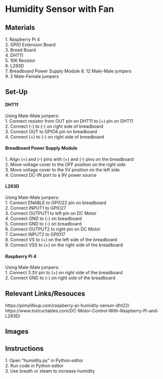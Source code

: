 # Humidity Sensor with Fan
<h2> Materials </h2>
1. Raspberry Pi 4 <br>
2. GPIO Extension Board <br>
3. Bread Board <br>
4. DHT11 <br>
5. 10K Resistor <br>
6. L293D <br>
7. Breadboard Power Supply Module
8. 12 Male-Male jumpers <br>
9. 2 Male-Female jumpers <br>

<h2>Set-Up</h2>
<h4>DHT11</h4>
Using Male-Male jumpers: <br>
1. Connect resistor from OUT pin on DHT11 to (+) pin on DHT11 <br>
2. Connect (-) to (-) on right side of breadboard <br>
3. Connect OUT to GPIO4 pin on breadboard <br>
4. Connect (+) to (-) on right side of breadboard <br>

<h4>Breadboard Power Supply Module</h4>
1. Align (+) and (-) pins with (+) and (-) pins on the breadboard <br>
2. Move voltage cover to the OFF position on the right side <br> 
3. Move voltage cover to the 5V position on the left side <br>
4. Connect DC-IN port to a 9V power source <br>

<h4>L293D</h4>
Using Male-Male jumpers: <br>
1. Connect ENABLE to GPIO22 pin on breadboard <br>
2. Connect INPUT1 to GPIO27 <br>
3. Connect OUTPUT1 to left pin on DC Motor <br>
4. Connect GND to (-) on breadboard <br>
5. Connect GND to (-) on breadboard <br>
6. Connect OUTPUT2 to right pin on DC Motor <br>
7. Connect INPUT2 to GPIO17 <br>
8. Connect VS to (+) on the left side of the breadboard <br>
9. Connect VSS to (+) on the right side of the breadboard <br>

<h4>Raspberry Pi 4</h4>
Using Male-Male jumpers: <br>
1. Connect 3.3V pin to (+) on right side of the breadboard <br>
2. Connect GND to (-) on right side of the breadboard <br>

<h2>Relevant Links/Resouces</h2>
https://pimylifeup.com/raspberry-pi-humidity-sensor-dht22/ <br>
https://www.instructables.com/DC-Motor-Control-With-Raspberry-Pi-and-L293D/ <br>

<h2>Images</h2>


<h2>Instructions</h2>
1. Open "humidity.py" in Python editor <br>
2. Run code in Python editor <br>
3. Use breath or steam to increase humidity <br>
